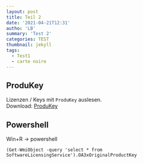 ```yaml
---
layout: post
title: Teil 2
date: '2021-04-21T12:31'
autho: 'LB'
summary: 'Test 2'
categories: TEST
thumbnail: jekyll
tags:
  - Test1
  - carte noire
---
```



## ProduKey


Lizenzen / Keys mit `ProduKey` auslesen.
<br>Download: [ProduKey][1]


## Powershell

Win+R -> powershell
```
(Get-WmiObject -query 'select * from SoftwareLicensingService').OA3xOriginalProductKey

```



[1]: http://www.nirsoft.net/utils/produkey.zip